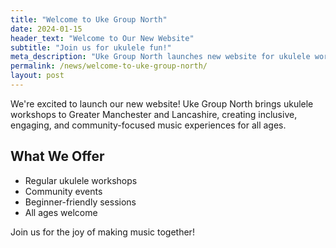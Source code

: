 ```yaml
---
title: "Welcome to Uke Group North"
date: 2024-01-15
header_text: "Welcome to Our New Website"
subtitle: "Join us for ukulele fun!"
meta_description: "Uke Group North launches new website for ukulele workshops"
permalink: /news/welcome-to-uke-group-north/
layout: post
---
```


We're excited to launch our new website! Uke Group North brings ukulele workshops to Greater Manchester and Lancashire, creating inclusive, engaging, and community-focused music experiences for all ages.

## What We Offer

- Regular ukulele workshops
- Community events
- Beginner-friendly sessions
- All ages welcome

Join us for the joy of making music together!
